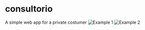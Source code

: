 # consultorio
A simple web app for a private costumer
![Example 1](http://i.imgur.com/undefined.jpg)
![Example 2](http://i.imgur.com/FNHVcW7.jpg)
